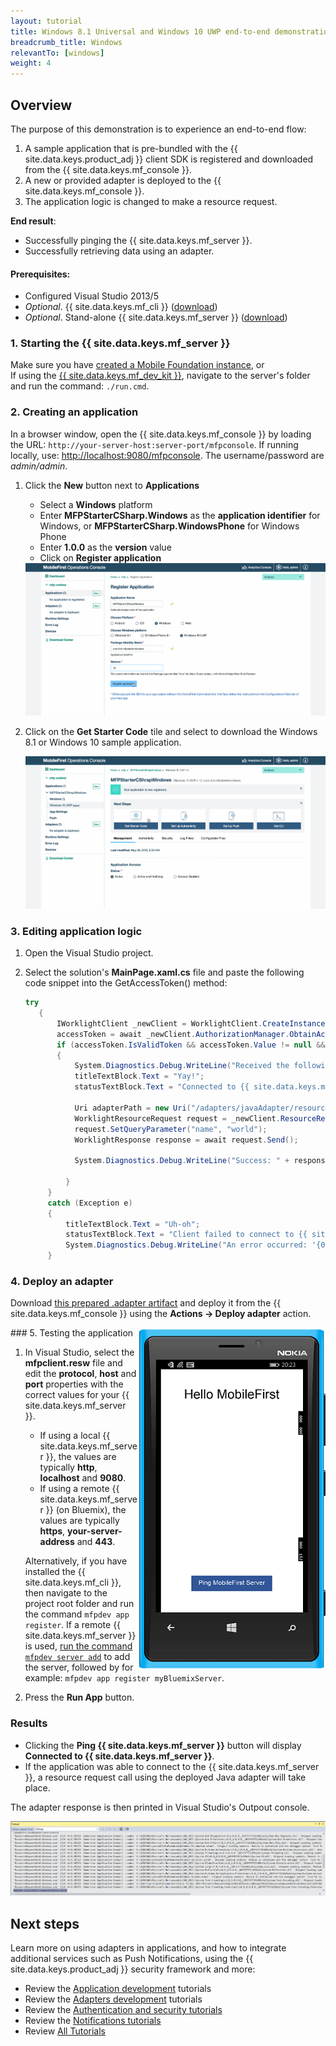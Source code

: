 ```yaml
---
layout: tutorial
title: Windows 8.1 Universal and Windows 10 UWP end-to-end demonstration
breadcrumb_title: Windows
relevantTo: [windows]
weight: 4
---
```

<!-- NLS_CHARSET=UTF-8 -->
## Overview
The purpose of this demonstration is to experience an end-to-end flow:

1. A sample application that is pre-bundled with the {{ site.data.keys.product_adj }} client SDK is registered and downloaded from the {{ site.data.keys.mf_console }}.
2. A new or provided adapter is deployed to the {{ site.data.keys.mf_console }}.  
3. The application logic is changed to make a resource request.

**End result**:

* Successfully pinging the {{ site.data.keys.mf_server }}.
* Successfully retrieving data using an adapter.

#### Prerequisites:

* Configured Visual Studio 2013/5
* *Optional*. {{ site.data.keys.mf_cli }} ([download]({{site.baseurl}}/downloads))
* *Optional*. Stand-alone {{ site.data.keys.mf_server }} ([download]({{site.baseurl}}/downloads))

### 1. Starting the {{ site.data.keys.mf_server }}
Make sure you have [created a Mobile Foundation instance](../../bluemix/using-mobile-foundation), or  
If using the [{{ site.data.keys.mf_dev_kit }}](../../installation-configuration/development/mobilefirst), navigate to the server's folder and run the command: `./run.cmd`.

### 2. Creating an application

In a browser window, open the {{ site.data.keys.mf_console }} by loading the URL: `http://your-server-host:server-port/mfpconsole`. If running locally, use: [http://localhost:9080/mfpconsole](http://localhost:9080/mfpconsole). The username/password are *admin/admin*.

1. Click the **New** button next to **Applications**
    * Select a **Windows** platform
    * Enter **MFPStarterCSharp.Windows** as the **application identifier** for Windows, or **MFPStarterCSharp.WindowsPhone** for Windows Phone
    * Enter **1.0.0** as the **version** value
    * Click on **Register application**

    <img class="gifplayer" alt="Register an application" src="register-an-application-windows.png"/>

2. Click on the **Get Starter Code** tile and select to download the Windows 8.1 or Windows 10 sample application.

    <img class="gifplayer" alt="Download sample application" src="download-starter-code-windows.png"/>

### 3. Editing application logic

1. Open the Visual Studio project.

2. Select the solution's **MainPage.xaml.cs** file and paste the following code snippet into the GetAccessToken() method:

   ```csharp
   try
      {
          IWorklightClient _newClient = WorklightClient.CreateInstance();
          accessToken = await _newClient.AuthorizationManager.ObtainAccessToken("");
          if (accessToken.IsValidToken && accessToken.Value != null && accessToken.Value != "")
          {
              System.Diagnostics.Debug.WriteLine("Received the following access token value: " + accessToken.Value);
              titleTextBlock.Text = "Yay!";
              statusTextBlock.Text = "Connected to {{ site.data.keys.mf_server }}";

              Uri adapterPath = new Uri("/adapters/javaAdapter/resource/greet",UriKind.Relative);
              WorklightResourceRequest request = _newClient.ResourceRequest(adapterPath, "GET","");
              request.SetQueryParameter("name", "world");
              WorklightResponse response = await request.Send();

              System.Diagnostics.Debug.WriteLine("Success: " + response.ResponseText);

            }
        }
        catch (Exception e)
        {
            titleTextBlock.Text = "Uh-oh";
            statusTextBlock.Text = "Client failed to connect to {{ site.data.keys.mf_server }}";
            System.Diagnostics.Debug.WriteLine("An error occurred: '{0}'", e);
        }
   ```


### 4. Deploy an adapter
Download [this prepared .adapter artifact](../javaAdapter.adapter) and deploy it from the {{ site.data.keys.mf_console }} using the **Actions → Deploy adapter** action.

<!-- Alternatively, click the **New** button next to **Adapters**.  

1. Select the **Actions → Download sample** option. Download the "Hello World" **Java** adapter sample.

    > If Maven and {{ site.data.keys.mf_cli }} are not installed, follow the on-screen **Set up your development environment** instructions.

2. From a **Command-line** window, navigate to the adapter's Maven project root folder and run the command:

    ```bash
    mfpdev adapter build
    ```

3. When the build finishes, deploy it from the {{ site.data.keys.mf_console }} using the **Actions → Deploy adapter** action. The adapter can be found in the **[adapter]/target** folder.

    <img class="gifplayer" alt="Deploy an adapter" src="create-an-adapter.png"/>    -->

<img src="windowsQuickStart.png" alt="sample app" style="float:right"/>
### 5. Testing the application

1. In Visual Studio, select the **mfpclient.resw** file and edit the **protocol**, **host** and **port** properties with the correct values for your {{ site.data.keys.mf_server }}.
    * If using a local {{ site.data.keys.mf_server }}, the values are typically **http**, **localhost** and **9080**.
    * If using a remote {{ site.data.keys.mf_server }} (on Bluemix), the values are typically **https**, **your-server-address** and **443**.

    Alternatively, if you have installed the {{ site.data.keys.mf_cli }}, then navigate to the project root folder and run the command `mfpdev app register`. If a remote {{ site.data.keys.mf_server }} is used, [run the command `mfpdev server add`](../../application-development/using-mobilefirst-cli-to-manage-mobilefirst-artifacts/#add-a-new-server-instance) to add the server, followed by for example: `mfpdev app register myBluemixServer`.

2. Press the **Run App** button.

### Results
* Clicking the **Ping {{ site.data.keys.mf_server }}** button will display **Connected to {{ site.data.keys.mf_server }}**.
* If the application was able to connect to the {{ site.data.keys.mf_server }}, a resource request call using the deployed Java adapter will take place.

The adapter response is then printed in Visual Studio's Outpout console.

![Image of application that successfully called a resource from the {{ site.data.keys.mf_server }}](success_response.png)

## Next steps
Learn more on using adapters in applications, and how to integrate additional services such as Push Notifications, using the {{ site.data.keys.product_adj }} security framework and more:

- Review the [Application development](../../application-development/) tutorials
- Review the [Adapters development](../../adapters/) tutorials
- Review the [Authentication and security tutorials](../../authentication-and-security/)
- Review the [Notifications tutorials](../../notifications/)
- Review [All Tutorials](../../all-tutorials)
